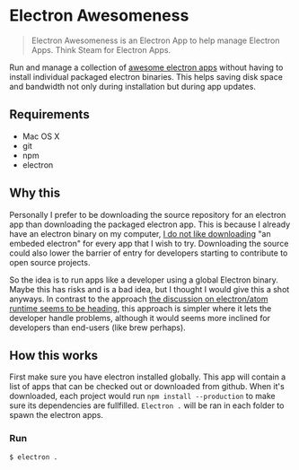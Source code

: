 # Electron Awesomeness

> Electron Awesomeness is an Electron App to help manage Electron Apps. Think Steam for Electron Apps.

Run and manage a collection of [awesome electron apps](https://github.com/sindresorhus/awesome-electron) without having to install individual packaged electron binaries. This helps saving disk space and bandwidth not only during installation but during app updates.

## Requirements
- Mac OS X
- git
- npm
- electron

## Why this

Personally I prefer to be downloading the source repository for an electron app than downloading the packaged electron app. This is because I already have an electron binary on my computer, [I do not like downloading](https://github.com/sindresorhus/awesome-electron/issues/5#issuecomment-155264162) "an embeded electron" for every app that I wish to try. Downloading the source could also lower the barrier of entry for developers starting to contribute to open source projects.

So the idea is to run apps like a developer using a global Electron binary. Maybe this has risks and is a bad idea, but I thought I would give this a shot anyways. In contrast to the approach [the discussion on electron/atom runtime seems to be heading](https://github.com/atom/electron/issues/673), this approach is simpler where it lets the developer handle problems, although it would seems more inclined for developers than end-users (like brew perhaps).

## How this works

First make sure you have electron installed globally. This app will contain a list of apps that can be checked out or downloaded from github. When it's downloaded, each project would run `npm install --production` to make sure its dependencies are fullfilled. `Electron .` will be ran in each folder to spawn the electron apps.

### Run

```
$ electron .
```

